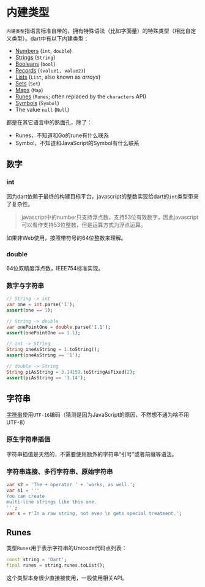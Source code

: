 # 内建类型

`内建类型`指语言标准自带的，拥有特殊语法（比如字面量）的特殊类型（相比自定义类型）。dart中有以下内建类型：

- [Numbers](https://dart.dev/language/built-in-types#numbers) (`int`, `double`)
- [Strings](https://dart.dev/language/built-in-types#strings) (`String`)
- [Booleans](https://dart.dev/language/built-in-types#booleans) (`bool`)
- [Records](https://dart.dev/language/records) (`(value1, value2)`)
- [Lists](https://dart.dev/language/collections#lists) (`List`, also known as _arrays_)
- [Sets](https://dart.dev/language/collections#sets) (`Set`)
- [Maps](https://dart.dev/language/collections#maps) (`Map`)
- [Runes](https://dart.dev/language/built-in-types#runes-and-grapheme-clusters) (`Runes`; often replaced by the `characters` API)
- [Symbols](https://dart.dev/language/built-in-types#symbols) (`Symbol`)
- The value `null` (`Null`)

都是在其它语言中的熟面孔，除了：

- Runes，不知道和Go的rune有什么联系
- Symbol，不知道和JavaScript的Symbol有什么联系

## 数字
### int

因为dart依赖于最终的构建目标平台，javascript的整数实现给dart的`int`类型带来了复杂性。

>javascript中的number只支持浮点数，支持53位有效数字，因此javascript可以看作支持53位整数，但是运算方式为浮点运算。

如果非Web使用，按照带符号的64位整数来理解。
### double

64位双精度浮点数，IEEE754标准实现。

### 数字与字符串

```dart
// String -> int
var one = int.parse('1');
assert(one == 1);

// String -> double
var onePointOne = double.parse('1.1');
assert(onePointOne == 1.1);

// int -> String
String oneAsString = 1.toString();
assert(oneAsString == '1');

// double -> String
String piAsString = 3.14159.toStringAsFixed(2);
assert(piAsString == '3.14');
```
## 字符串

[字符串](https://dart.dev/guides/language/language-tour#strings)使用`UTF-16`编码（猜测是因为JavaScript的原因，不然想不通为啥不用UTF-8）

### 原生字符串插值

字符串插值是天然的，不需要使用额外的字符串“引号”或者前缀等语法。

### 字符串连接、多行字符串、原始字符串

```dart
var s2 = 'The + operator ' + 'works, as well.';
var s1 = '''
You can create
multi-line strings like this one.
''';
var s = r'In a raw string, not even \n gets special treatment.';
```

## Runes

类型`Runes`用于表示字符串的Unicode代码点列表：

```dart
const string = 'Dart';
final runes = string.runes.toList();
```

这个类型本身很少直接被使用，一般使用相关API。
